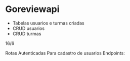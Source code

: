 # Goreviewapi

* Tabelas usuarios e turmas criadas
* CRUD usuarios
* CRUD turmas

16/6

Rotas Autenticadas
Para cadastro de usuarios
Endpoints:


